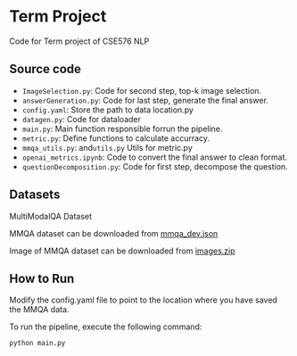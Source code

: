 # Term Project
Code for Term project of CSE576 NLP
## Source code
- `ImageSelection.py`: Code for second step, top-k image selection.<br/>
- `answerGeneration.py`: Code for last step, generate the final answer.<br/>
- `config.yaml`: Store the path to data location.py<br/>
- `datagen.py`: Code for dataloader<br/>
- `main.py`: Main function responsible forrun the pipeline.<br/>
- `metric.py`:  Define functions to calculate accurracy.<br/>
- `mmqa_utils.py`: and`utils.py` Utils for metric.py<br/>
- `openai_metrics.ipynb`: Code to convert the final answer to clean format.<br/>
- `questionDecomposition.py`: Code for first step, decompose the question.<br/>


## Datasets
MultiModalQA Dataset 

MMQA dataset can be downloaded from [mmqa_dev.json](https://drive.google.com/file/d/1hj5c5YPtCt7NzNli18_S76WZJ6XdlTlx/view?usp=sharing)   

Image of MMQA dataset can be downloaded from [images.zip](https://multimodalqa-images.s3-us-west-2.amazonaws.com/final_dataset_images/final_dataset_images.zip) 


## How to Run
Modify the config.yaml file to point to the location where you have saved the MMQA data.


To run the pipeline, execute the following command:
```commandline
python main.py
```

